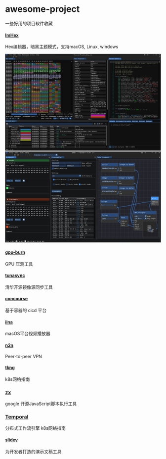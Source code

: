 # awesome-project
一些好用的项目软件收藏



#### [ImHex](https://github.com/WerWolv/ImHex)
Hex编辑器，暗黑主题模式，支持macOS, Linux, windows

![Hex editor, patterns and data information](./imgs/imhex/294305049-4f358238-2d27-41aa-9015-a2c6cc3708cf.png)
![Bookmarks, disassembler and data processor](./imgs/imhex/294305189-183bc2cc-2439-4ded-b4c5-b140e19fc92f.png)


#### [gpu-burn](https://github.com/wilicc/gpu-burn)
GPU 压测工具

#### [tunasync](https://github.com/tuna/tunasync)
清华开源镜像源同步工具


#### [concourse](https://github.com/concourse/concourse)
基于容器的 cicd 平台


#### [iina](https://github.com/iina/iina)
macOS平台视频播放器


#### [n2n](https://github.com/ntop/n2n)
Peer-to-peer VPN

#### [tkng](https://www.tkng.io/)
k8s网络指南


### [zx](https://github.com/google/zx)
google 开源JavaScript脚本执行工具

### [Temporal](https://github.com/temporalio/temporal)
分布式工作流引擎
k8s网络指南

#### [slidev](https://github.com/slidevjs/slidev)

为开发者打造的演示文稿工具
